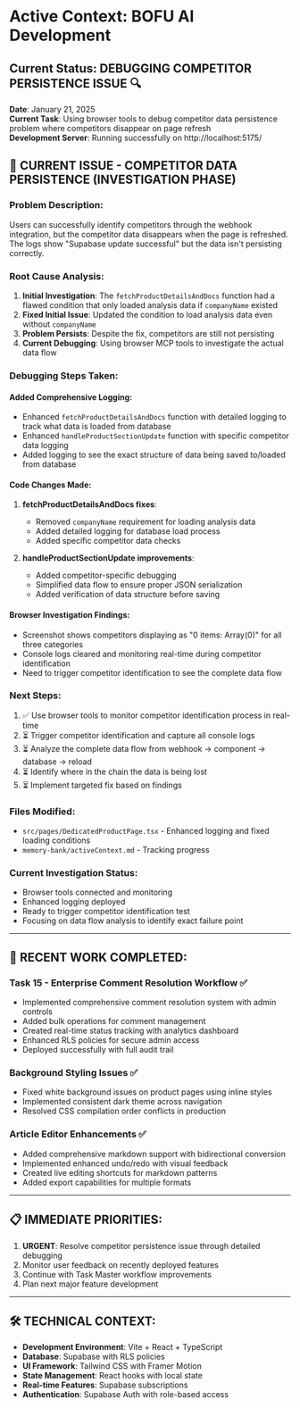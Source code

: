# Active Context: BOFU AI Development

## Current Status: DEBUGGING COMPETITOR PERSISTENCE ISSUE 🔍

**Date**: January 21, 2025  
**Current Task**: Using browser tools to debug competitor data persistence problem where competitors disappear on page refresh  
**Development Server**: Running successfully on http://localhost:5175/

## 🐛 **CURRENT ISSUE - COMPETITOR DATA PERSISTENCE (INVESTIGATION PHASE)**

### **Problem Description:**
Users can successfully identify competitors through the webhook integration, but the competitor data disappears when the page is refreshed. The logs show "Supabase update successful" but the data isn't persisting correctly.

### **Root Cause Analysis:**
1. **Initial Investigation**: The `fetchProductDetailsAndDocs` function had a flawed condition that only loaded analysis data if `companyName` existed
2. **Fixed Initial Issue**: Updated the condition to load analysis data even without `companyName`
3. **Problem Persists**: Despite the fix, competitors are still not persisting
4. **Current Debugging**: Using browser MCP tools to investigate the actual data flow

### **Debugging Steps Taken:**

#### **Added Comprehensive Logging:**
- Enhanced `fetchProductDetailsAndDocs` function with detailed logging to track what data is loaded from database
- Enhanced `handleProductSectionUpdate` function with specific competitor data logging
- Added logging to see the exact structure of data being saved to/loaded from database

#### **Code Changes Made:**
1. **fetchProductDetailsAndDocs fixes**: 
   - Removed `companyName` requirement for loading analysis data
   - Added detailed logging for database load process
   - Added specific competitor data checks

2. **handleProductSectionUpdate improvements**:
   - Added competitor-specific debugging
   - Simplified data flow to ensure proper JSON serialization
   - Added verification of data structure before saving

#### **Browser Investigation Findings:**
- Screenshot shows competitors displaying as "0 items: Array(0)" for all three categories
- Console logs cleared and monitoring real-time during competitor identification
- Need to trigger competitor identification to see the complete data flow

### **Next Steps:**
1. ✅ Use browser tools to monitor competitor identification process in real-time
2. ⏳ Trigger competitor identification and capture all console logs
3. ⏳ Analyze the complete data flow from webhook → component → database → reload
4. ⏳ Identify where in the chain the data is being lost
5. ⏳ Implement targeted fix based on findings

### **Files Modified:**
- `src/pages/DedicatedProductPage.tsx` - Enhanced logging and fixed loading conditions
- `memory-bank/activeContext.md` - Tracking progress

### **Current Investigation Status:**
- Browser tools connected and monitoring
- Enhanced logging deployed
- Ready to trigger competitor identification test
- Focusing on data flow analysis to identify exact failure point

---

## 🔄 **RECENT WORK COMPLETED:**

### **Task 15 - Enterprise Comment Resolution Workflow** ✅
- Implemented comprehensive comment resolution system with admin controls
- Added bulk operations for comment management
- Created real-time status tracking with analytics dashboard
- Enhanced RLS policies for secure admin access
- Deployed successfully with full audit trail

### **Background Styling Issues** ✅  
- Fixed white background issues on product pages using inline styles
- Implemented consistent dark theme across navigation
- Resolved CSS compilation order conflicts in production

### **Article Editor Enhancements** ✅
- Added comprehensive markdown support with bidirectional conversion  
- Implemented enhanced undo/redo with visual feedback
- Created live editing shortcuts for markdown patterns
- Added export capabilities for multiple formats

---

## 📋 **IMMEDIATE PRIORITIES:**
1. **URGENT**: Resolve competitor persistence issue through detailed debugging
2. Monitor user feedback on recently deployed features
3. Continue with Task Master workflow improvements
4. Plan next major feature development

---

## 🛠 **TECHNICAL CONTEXT:**
- **Development Environment**: Vite + React + TypeScript
- **Database**: Supabase with RLS policies
- **UI Framework**: Tailwind CSS with Framer Motion
- **State Management**: React hooks with local state
- **Real-time Features**: Supabase subscriptions
- **Authentication**: Supabase Auth with role-based access